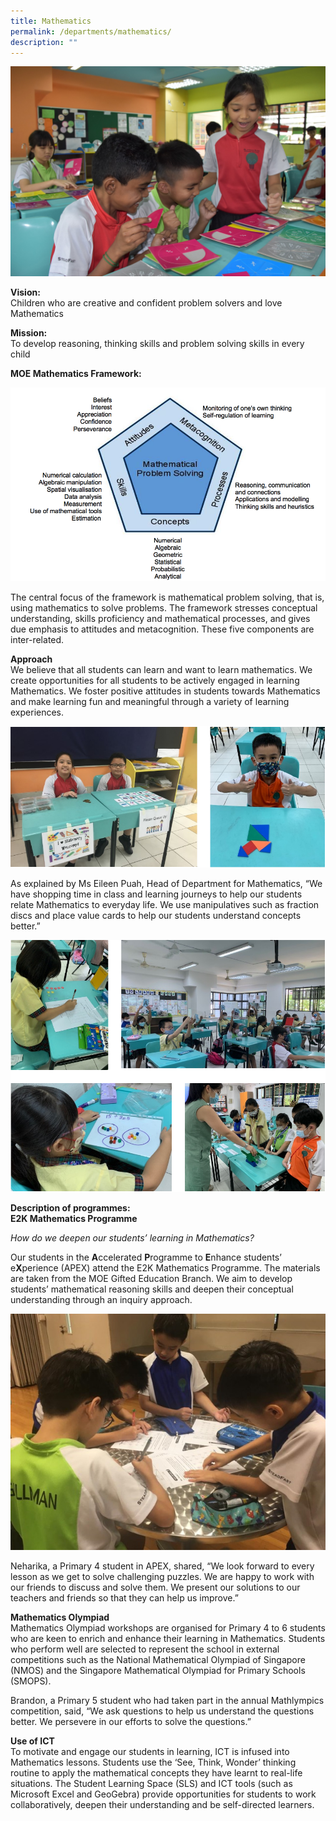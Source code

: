 ```yaml
---
title: Mathematics
permalink: /departments/mathematics/
description: ""
---
```

![](/images/Banner-photo.jpg)

<p><strong>Vision:<br /></strong>Children who are creative and confident problem solvers and love Mathematics</p>
<p><strong>Mission:<br /></strong>To develop reasoning, thinking skills and problem solving skills in every child</p>
<p><strong>MOE Mathematics Framework:</strong></p>

![](/images/Math-Framework.png)

<p>The central focus of the framework is mathematical problem solving, that is, using mathematics to solve problems. The framework stresses conceptual understanding, skills proficiency and mathematical processes, and gives due emphasis to attitudes and metacognition. These five components are inter-related.</p>
<p><strong>Approach<br /></strong>We believe that all students can learn and want to learn mathematics. We create opportunities for all students to be actively engaged in learning Mathematics. We foster positive attitudes in students towards Mathematics and make learning fun and meaningful through a variety of learning experiences.</p>

![](/images/math1.png)

<p>As explained by Ms Eileen Puah, Head of Department for Mathematics, &ldquo;We have shopping time in class and learning journeys to help our students relate Mathematics to everyday life. We use manipulatives such as fraction discs and place value cards to help our students understand concepts better.&rdquo;</p>

![](/images/math2.png)

<p><strong>Description of programmes:<br /></strong><strong>E2K Mathematics Programme</strong></p>
<p><em>How do we deepen our students&rsquo; learning in Mathematics?</em></p>
<p>Our students in the&nbsp;<strong>A</strong>ccelerated&nbsp;<strong>P</strong>rogramme to&nbsp;<strong>E</strong>nhance students&rsquo; e<strong>X</strong>perience (APEX) attend the E2K Mathematics Programme. The materials are taken from the MOE Gifted Education Branch. We aim to develop students&rsquo; mathematical reasoning skills and deepen their conceptual understanding through an inquiry approach.</p>

![](/images/Photo-3-2-2.jpg)

<p>Neharika, a Primary 4 student in APEX, shared, &ldquo;We look forward to every lesson as we get to solve challenging puzzles. We are happy to work with our friends to discuss and solve them. We present our solutions to our teachers and friends so that they can help us improve.&rdquo;</p>
<p><strong>Mathematics Olympiad<br /></strong>Mathematics Olympiad workshops are organised for Primary 4 to 6 students who are keen to enrich and enhance their learning in Mathematics. Students who perform well are selected to represent the school in external competitions such as the National Mathematical Olympiad of Singapore (NMOS) and the Singapore Mathematical Olympiad for Primary Schools (SMOPS).</p>
<p>Brandon, a Primary 5 student who had taken part in the annual Mathlympics competition, said, &ldquo;We ask questions to help us understand the questions better. We persevere in our efforts to solve the questions.&rdquo;</p>
<p><strong>Use of ICT<br /></strong>To motivate and engage our students in learning, ICT is infused into Mathematics lessons. Students use the &lsquo;See, Think, Wonder&rsquo; thinking routine to apply the mathematical concepts they have learnt to real-life situations. The Student Learning Space (SLS) and ICT tools (such as Microsoft Excel and GeoGebra) provide opportunities for students to work collaboratively, deepen their understanding and be self-directed learners.</p>